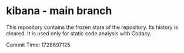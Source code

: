 # kibana - main branch

This repository contains the frozen state of the repository.
Its history is cleared. It is used only for static code
analysis with Codacy.

Commit Time: 1728697125